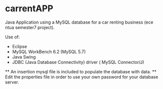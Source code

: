# carrentAPP
Java Application using a MySQL database  for a car renting business (ece ntua semester7 project).

Use of:
 * Eclipse
 * MySQL WorkBench 6.2 (MySQL 5.7)
 * Java Swing
 * JDBC (Java Database Connectivity) driver ( MySQL Connector/J)

** An insertion mysql file is included to populate the database with data.
** Edit the properties file in order to use your own password for your database server.
